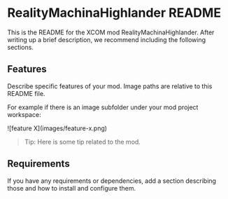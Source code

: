 # RealityMachinaHighlander README

This is the README for the XCOM mod RealityMachinaHighlander. After writing up a brief description, we recommend including the following sections.

## Features

Describe specific features of your mod. Image paths are relative to this README file.

For example if there is an image subfolder under your mod project workspace:

\!\[feature X\]\(images/feature-x.png\)

> Tip: Here is some tip related to the mod.

## Requirements

If you have any requirements or dependencies, add a section describing those and how to install and configure them.